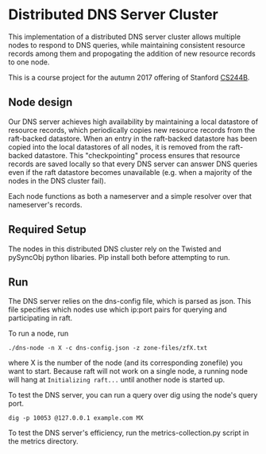 # Distributed DNS Server Cluster
This implementation of a distributed DNS server cluster allows multiple nodes
to respond to DNS queries, while maintaining consistent resource records among
them and propogating the addition of new resource records to one node.

This is a course project for the autumn 2017 offering of Stanford
[CS244B](http://cs244b.scs.stanford.edu).

## Node design
Our DNS server achieves high availability by maintaining a local datastore of
resource records, which periodically copies new resource records from the
raft-backed datastore. When an entry in the raft-backed datastore has been
copied into the local datastores of all nodes, it is removed from the
raft-backed datastore. This "checkpointing" process ensures that resource
records are saved locally so that every DNS server can answer DNS queries even
if the raft datastore becomes unavailable (e.g. when a majority of the nodes in
the DNS cluster fail).

Each node functions as both a nameserver and a simple resolver over that
nameserver's records.

## Required Setup
The nodes in this distributed DNS cluster rely on the Twisted and pySyncObj
python libaries. Pip install both before attempting to run.

## Run
The DNS server relies on the dns-config file, which is parsed as json. This
file specifies which nodes use which ip:port pairs for querying and
participating in raft.

To run a node, run
```
./dns-node -n X -c dns-config.json -z zone-files/zfX.txt
```
where X is the number of the node (and its corresponding zonefile) you want to
start. Because raft will not work on a single node, a running node will hang at
`Initializing raft...` until another node is started up.

To test the DNS server, you can run a query over dig using the node's query
port.
```
dig -p 10053 @127.0.0.1 example.com MX
```

To test the DNS server's efficiency, run the metrics-collection.py script in the
metrics directory.
